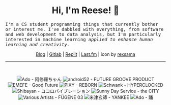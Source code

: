<h1 align="center">Hi, I'm Reese! 👋</h1>

<p><samp>I'm a CS student programming things that currently bother or interest me. I've dabbled with everything, from software and web development to data analysis, but I'm particularly interested in machine learning <i>applied to enhance human learning and creativity.</i></p></samp>

<p align="center">
 <a href="https://renys.dev">Blog</a> | <a href="https://gitlab.com/renys">Gitlab</a> | <a href="https://replit.com/@renys">Replit</a> | <a href="https://last.fm/user/i-dle">Last.fm</a> | icon by <a href="https://deviantart.com/rexsama">rexsama</a>
</p>

<hr class="dotted">
<br>
<!-- lastfm -->
<p align="center"><img src="https://lastfm.freetls.fastly.net/i/u/64s/5a4a02c112e26de9b25c053e8bdb60eb.jpg" title="Ado - 阿修羅ちゃん"> <img src="https://lastfm.freetls.fastly.net/i/u/64s/2688ad68b66ace3b31f5f459b8074230.jpg" title="android52 - FUTURE GROOVE PRODUCT"> <img src="https://lastfm.freetls.fastly.net/i/u/64s/bcb281cee9834f2caa7fb176b6c7b97e.jpg" title="EMEFE - Good Future"> <img src="https://lastfm.freetls.fastly.net/i/u/64s/36854532750d33dabf98f25666a01562.jpg" title="PIXY - REBORN"> <img src="https://lastfm.freetls.fastly.net/i/u/64s/f8c923a2da7334e1f5db0e5214dc0d38.jpg" title="Schwank - HYPERCLOCKED"> <img src="https://lastfm.freetls.fastly.net/i/u/64s/530aa29a494addeb3758881194ae5b16.jpg" title="Shibayan - ココロバイブレーション"> <img src="https://lastfm.freetls.fastly.net/i/u/64s/58a213deb6a8d2ec0126f55b49cc9e5e.jpg" title="Sunny Day Service - the CITY"> <img src="https://lastfm.freetls.fastly.net/i/u/64s/01f2578f132e4c542a3df651f3b03533.jpg" title="Various Artists - FÜGENE 03"> <img src="https://lastfm.freetls.fastly.net/i/u/64s/888888e4a33e41c4c1a7ac4f5cebcb23.png" title="米津玄師 - YANKEE"> <img src="https://lastfm.freetls.fastly.net/i/u/64s/29360ca747606c5671724ba3d033b26c.jpg" title="Ado - 踊"> </p>
